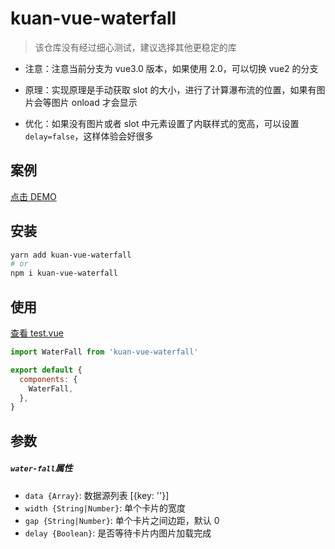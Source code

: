# kuan-vue-waterfall

> 该仓库没有经过细心测试，建议选择其他更稳定的库

- 注意：注意当前分支为 vue3.0 版本，如果使用 2.0，可以切换 vue2 的分支

- 原理：实现原理是手动获取 slot 的大小，进行了计算瀑布流的位置，如果有图片会等图片 onload 才会显示

- 优化：如果没有图片或者 slot 中元素设置了内联样式的宽高，可以设置`delay=false`，这样体验会好很多

## 案例

[点击 DEMO](https://kuan1.github.io/kuan-vue-waterfall/demo)

## 安装

```bash
yarn add kuan-vue-waterfall
# or
npm i kuan-vue-waterfall
```

## 使用

[查看 test.vue](./test/App.vue)

```javascript
import WaterFall from 'kuan-vue-waterfall'

export default {
  components: {
    WaterFall,
  },
}
```

## 参数

##### `water-fall`属性

- `data {Array}`: 数据源列表 [{key: ''}]
- `width {String|Number}`: 单个卡片的宽度
- `gap {String|Number}`: 单个卡片之间边距，默认 0
- `delay {Boolean}`: 是否等待卡片内图片加载完成
